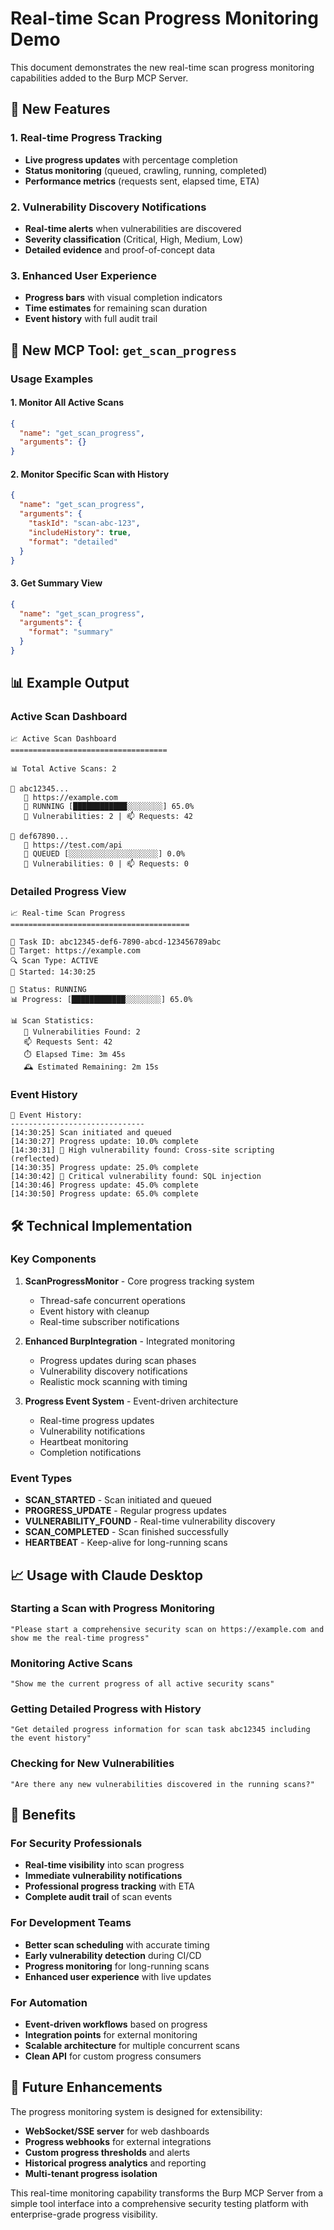 # Real-time Scan Progress Monitoring Demo

This document demonstrates the new real-time scan progress monitoring capabilities added to the Burp MCP Server.

## 🌟 New Features

### 1. Real-time Progress Tracking
- **Live progress updates** with percentage completion
- **Status monitoring** (queued, crawling, running, completed)
- **Performance metrics** (requests sent, elapsed time, ETA)

### 2. Vulnerability Discovery Notifications
- **Real-time alerts** when vulnerabilities are discovered
- **Severity classification** (Critical, High, Medium, Low)
- **Detailed evidence** and proof-of-concept data

### 3. Enhanced User Experience
- **Progress bars** with visual completion indicators
- **Time estimates** for remaining scan duration
- **Event history** with full audit trail

## 🚀 New MCP Tool: `get_scan_progress`

### Usage Examples

#### 1. Monitor All Active Scans
```json
{
  "name": "get_scan_progress",
  "arguments": {}
}
```

#### 2. Monitor Specific Scan with History
```json
{
  "name": "get_scan_progress", 
  "arguments": {
    "taskId": "scan-abc-123",
    "includeHistory": true,
    "format": "detailed"
  }
}
```

#### 3. Get Summary View
```json
{
  "name": "get_scan_progress",
  "arguments": {
    "format": "summary"
  }
}
```

## 📊 Example Output

### Active Scan Dashboard
```
📈 Active Scan Dashboard
===================================

📊 Total Active Scans: 2

🎯 abc12345...
   🔗 https://example.com
   🏃 RUNNING [████████████░░░░░░░░] 65.0%
   🚨 Vulnerabilities: 2 | 📫 Requests: 42

🎯 def67890...
   🔗 https://test.com/api
   🔄 QUEUED [░░░░░░░░░░░░░░░░░░░░] 0.0%
   🚨 Vulnerabilities: 0 | 📫 Requests: 0
```

### Detailed Progress View
```
📈 Real-time Scan Progress
========================================

🎯 Task ID: abc12345-def6-7890-abcd-123456789abc
🔗 Target: https://example.com
🔍 Scan Type: ACTIVE
📅 Started: 14:30:25

🏃 Status: RUNNING
📊 Progress: [████████████░░░░░░░░] 65.0%

📊 Scan Statistics:
   🚨 Vulnerabilities Found: 2
   📫 Requests Sent: 42
   ⏱️ Elapsed Time: 3m 45s
   🕰️ Estimated Remaining: 2m 15s
```

### Event History
```
📅 Event History:
------------------------------
[14:30:25] Scan initiated and queued
[14:30:27] Progress update: 10.0% complete
[14:30:31] 🚨 High vulnerability found: Cross-site scripting (reflected)
[14:30:35] Progress update: 25.0% complete
[14:30:42] 🚨 Critical vulnerability found: SQL injection
[14:30:46] Progress update: 45.0% complete
[14:30:50] Progress update: 65.0% complete
```

## 🛠️ Technical Implementation

### Key Components

1. **ScanProgressMonitor** - Core progress tracking system
   - Thread-safe concurrent operations
   - Event history with cleanup
   - Real-time subscriber notifications

2. **Enhanced BurpIntegration** - Integrated monitoring
   - Progress updates during scan phases
   - Vulnerability discovery notifications
   - Realistic mock scanning with timing

3. **Progress Event System** - Event-driven architecture
   - Real-time progress updates
   - Vulnerability notifications
   - Heartbeat monitoring
   - Completion notifications

### Event Types

- **SCAN_STARTED** - Scan initiated and queued
- **PROGRESS_UPDATE** - Regular progress updates
- **VULNERABILITY_FOUND** - Real-time vulnerability discovery
- **SCAN_COMPLETED** - Scan finished successfully
- **HEARTBEAT** - Keep-alive for long-running scans

## 📈 Usage with Claude Desktop

### Starting a Scan with Progress Monitoring
```
"Please start a comprehensive security scan on https://example.com and show me the real-time progress"
```

### Monitoring Active Scans
```
"Show me the current progress of all active security scans"
```

### Getting Detailed Progress with History
```
"Get detailed progress information for scan task abc12345 including the event history"
```

### Checking for New Vulnerabilities
```
"Are there any new vulnerabilities discovered in the running scans?"
```

## 🎯 Benefits

### For Security Professionals
- **Real-time visibility** into scan progress
- **Immediate vulnerability notifications** 
- **Professional progress tracking** with ETA
- **Complete audit trail** of scan events

### For Development Teams
- **Better scan scheduling** with accurate timing
- **Early vulnerability detection** during CI/CD
- **Progress monitoring** for long-running scans
- **Enhanced user experience** with live updates

### For Automation
- **Event-driven workflows** based on progress
- **Integration points** for external monitoring
- **Scalable architecture** for multiple concurrent scans
- **Clean API** for custom progress consumers

## 🔄 Future Enhancements

The progress monitoring system is designed for extensibility:

- **WebSocket/SSE server** for web dashboards
- **Progress webhooks** for external integrations
- **Custom progress thresholds** and alerts
- **Historical progress analytics** and reporting
- **Multi-tenant progress isolation**

This real-time monitoring capability transforms the Burp MCP Server from a simple tool interface into a comprehensive security testing platform with enterprise-grade progress visibility.
